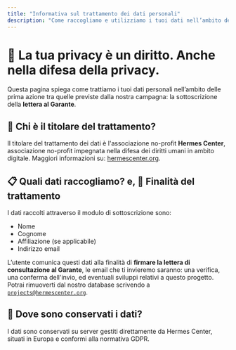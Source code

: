 ```yaml
---
title: "Informativa sul trattamento dei dati personali"
description: "Come raccogliamo e utilizziamo i tuoi dati nell’ambito della campagna contro il finto consenso digitale."
---
```


# 🔐 La tua privacy è un diritto. Anche nella difesa della privacy.

Questa pagina spiega come trattiamo i tuoi dati personali nell’ambito delle prima azione tra quelle previste dalla nostra campagna: la sottoscrizione della **lettera al Garante**.

## 👤 Chi è il titolare del trattamento?

Il titolare del trattamento dei dati è l'associazione no-profit **Hermes Center**, associazione no-profit impegnata nella difesa dei diritti umani in ambito digitale. Maggiori informazioni su: [hermescenter.org](https://hermescenter.org).

## 📋 Quali dati raccogliamo? e, 🎯 Finalità del trattamento

I dati raccolti attraverso il modulo di sottoscrizione sono:

- Nome
- Cognome
- Affiliazione (se applicabile)
- Indirizzo email

L’utente comunica questi dati alla finalità di **firmare la lettera di consultazione al Garante**, le email che ti invieremo saranno: una verifica, una conferma dell'invio, ed eventuali sviluppi relativi a questo progetto. Potrai rimuoverti dal nostro database scrivendo a <code>projects@hermescenter.org</code>.

## 📍 Dove sono conservati i dati?

I dati sono conservati su server gestiti direttamente da Hermes Center, situati in Europa e conformi alla normativa GDPR.
